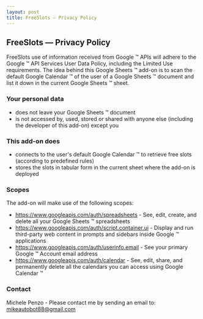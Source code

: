 ```yaml
---
layout: post
title: FreeSlots — Privacy Policy
---
```


## FreeSlots — Privacy Policy
FreeSlots use of information received from Google &trade; APIs will adhere to the Google &trade; API Services User Data Policy, including the Limited Use requirements.
The idea behind this Google Sheets &trade; add-on is to scan the default Google Calendar &trade; of the user of a Google Sheets &trade; document and list it down in the current Google Sheets &trade; sheet.

### Your personal data
- does not leave your Google Sheets &trade; document
- is not accessed by, used, stored or shared with anyone else (including the developer of this add-on) except you

### This add-on does
- connects to the user's default Google Calendar &trade; to retrieve free slots (according to predefined rules)
- stores the slots in tabular form in the current sheet where the add-on is deployed

### Scopes
The add-on will make use of the following scopes:
- https://www.googleapis.com/auth/spreadsheets - See, edit, create, and delete all your Google Sheets &trade; spreadsheets
- https://www.googleapis.com/auth/script.container.ui - Display and run third-party web content in prompts and sidebars inside Google &trade; applications	
- https://www.googleapis.com/auth/userinfo.email - See your primary Google &trade; Account email address	
- https://www.googleapis.com/auth/calendar - See, edit, share, and permanently delete all the calendars you can access using Google Calendar &trade;	

### Contact
Michele Penzo - Please contact me by sending an email to: [mikeautobot88@gmail.com](mailto:mikeautobot88@gmail.com)

